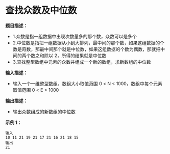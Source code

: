# 查找众数及中位数

**题目描述：**

- 1.众数是指一组数据中出现次数量多的那个数，众数可以是多个
- 2.中位数是指把一组数据从小到大排列，最中间的那个数，如果这组数据的个数是奇数，那最中间那个就是中位数，如果这组数据的个数为偶数，那就把中间的两个数之和除以 2，所得的结果就是中位数
- 3.查找整型数组中元素的众数并组成一个新的数组，求新数组的中位数

**输入描述：**

- 输入一个一维整型数组，数组大小取值范围 0 < N < 1000，数组中每个元素取值范围 0 < E < 1000

**输出描述：**

- 输出众数组成的新数组的中位数

**示例 1：**

```
输入
10 11 21 19 21 17 21 16 21 18 15
输出
21
```

